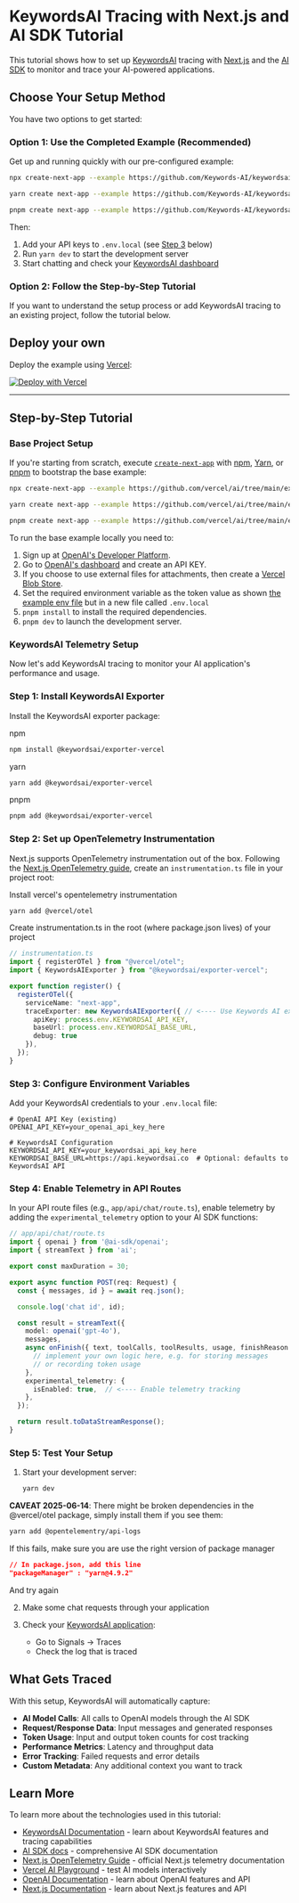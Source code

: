 # KeywordsAI Tracing with Next.js and AI SDK Tutorial

This tutorial shows how to set up [KeywordsAI](https://docs.keywordsai.co/integration/development-frameworks/vercel-tracing) tracing with [Next.js](https://nextjs.org/) and the [AI SDK](https://ai-sdk.dev/docs) to monitor and trace your AI-powered applications.

## Choose Your Setup Method

You have two options to get started:

### Option 1: Use the Completed Example (Recommended)

Get up and running quickly with our pre-configured example:

```bash
npx create-next-app --example https://github.com/Keywords-AI/keywordsai-example-projects/tree/main/vercel_ai_next_openai my-keywordsai-app
```

```bash
yarn create next-app --example https://github.com/Keywords-AI/keywordsai-example-projects/tree/main/vercel_ai_next_openai my-keywordsai-app
```

```bash
pnpm create next-app --example https://github.com/Keywords-AI/keywordsai-example-projects/tree/main/vercel_ai_next_openai my-keywordsai-app
```

Then:
1. Add your API keys to `.env.local` (see [Step 3](#step-3-configure-environment-variables) below)
2. Run `yarn dev` to start the development server
3. Start chatting and check your [KeywordsAI dashboard](https://platform.keywordsai.co/platform/traces?page=1)

### Option 2: Follow the Step-by-Step Tutorial

If you want to understand the setup process or add KeywordsAI tracing to an existing project, follow the tutorial below.

## Deploy your own

Deploy the example using [Vercel](https://vercel.com?utm_source=github&utm_medium=readme&utm_campaign=ai-sdk-example):

[![Deploy with Vercel](https://vercel.com/button)](https://vercel.com/new/clone?repository-url=https%3A%2F%2Fgithub.com%2FKeywords-AI%2Fkeywordsai-example-projects%2Ftree%2Fmain%2Fvercel_ai_next_openai&env=OPENAI_API_KEY,KEYWORDSAI_API_KEY&project-name=keywordsai-next-tracing&repository-name=keywordsai-next-tracing)

---

## Step-by-Step Tutorial

### Base Project Setup

If you're starting from scratch, execute [`create-next-app`](https://github.com/vercel/next.js/tree/canary/packages/create-next-app) with [npm](https://docs.npmjs.com/cli/init), [Yarn](https://yarnpkg.com/lang/en/docs/cli/create/), or [pnpm](https://pnpm.io) to bootstrap the base example:

```bash
npx create-next-app --example https://github.com/vercel/ai/tree/main/examples/next-openai next-openai-app
```

```bash
yarn create next-app --example https://github.com/vercel/ai/tree/main/examples/next-openai next-openai-app
```

```bash
pnpm create next-app --example https://github.com/vercel/ai/tree/main/examples/next-openai next-openai-app
```

To run the base example locally you need to:

1. Sign up at [OpenAI's Developer Platform](https://platform.openai.com/signup).
2. Go to [OpenAI's dashboard](https://platform.openai.com/account/api-keys) and create an API KEY.
3. If you choose to use external files for attachments, then create a [Vercel Blob Store](https://vercel.com/docs/storage/vercel-blob).
4. Set the required environment variable as the token value as shown [the example env file](./.env.local.example) but in a new file called `.env.local`
5. `pnpm install` to install the required dependencies.
6. `pnpm dev` to launch the development server.

### KeywordsAI Telemetry Setup

Now let's add KeywordsAI tracing to monitor your AI application's performance and usage.

### Step 1: Install KeywordsAI Exporter

Install the KeywordsAI exporter package:

npm 
```bash
npm install @keywordsai/exporter-vercel
```
yarn 
```bash
yarn add @keywordsai/exporter-vercel
```
pnpm 
```bash
pnpm add @keywordsai/exporter-vercel
```

### Step 2: Set up OpenTelemetry Instrumentation

Next.js supports OpenTelemetry instrumentation out of the box. Following the [Next.js OpenTelemetry guide](https://nextjs.org/docs/app/guides/open-telemetry), create an `instrumentation.ts` file in your project root:

Install vercel's opentelemetry instrumentation

```bash
yarn add @vercel/otel
```

Create instrumentation.ts in the root (where package.json lives) of your project
```typescript
// instrumentation.ts
import { registerOTel } from "@vercel/otel";
import { KeywordsAIExporter } from "@keywordsai/exporter-vercel";

export function register() {
  registerOTel({
    serviceName: "next-app",
    traceExporter: new KeywordsAIExporter({ // <---- Use Keywords AI exporter as the custom exporter
      apiKey: process.env.KEYWORDSAI_API_KEY,
      baseUrl: process.env.KEYWORDSAI_BASE_URL,
      debug: true
    }),
  });
}
```

### Step 3: Configure Environment Variables

Add your KeywordsAI credentials to your `.env.local` file:

```env
# OpenAI API Key (existing)
OPENAI_API_KEY=your_openai_api_key_here

# KeywordsAI Configuration
KEYWORDSAI_API_KEY=your_keywordsai_api_key_here
KEYWORDSAI_BASE_URL=https://api.keywordsai.co  # Optional: defaults to KeywordsAI API
```

### Step 4: Enable Telemetry in API Routes

In your API route files (e.g., `app/api/chat/route.ts`), enable telemetry by adding the `experimental_telemetry` option to your AI SDK functions:

```typescript
// app/api/chat/route.ts
import { openai } from '@ai-sdk/openai';
import { streamText } from 'ai';

export const maxDuration = 30;

export async function POST(req: Request) {
  const { messages, id } = await req.json();

  console.log('chat id', id);

  const result = streamText({
    model: openai('gpt-4o'),
    messages,
    async onFinish({ text, toolCalls, toolResults, usage, finishReason }) {
      // implement your own logic here, e.g. for storing messages
      // or recording token usage
    },
    experimental_telemetry: {
      isEnabled: true,  // <---- Enable telemetry tracking
    },
  });

  return result.toDataStreamResponse();
}
```

### Step 5: Test Your Setup

1. Start your development server:
   ```bash
   yarn dev
   ```

**CAVEAT 2025-06-14**: There might be broken dependencies in the @vercel/otel package, simply install them if you see them:

```bash
yarn add @opentelementry/api-logs
```

If this fails, make sure you are use the right version of package manager
```json
// In package.json, add this line
"packageManager" : "yarn@4.9.2"
```
And try again


2. Make some chat requests through your application

3. Check your [KeywordsAI application](https://platform.keywordsai.co/platform/traces?page=1):
   - Go to Signals -> Traces
   - Check the log that is traced

## What Gets Traced

With this setup, KeywordsAI will automatically capture:

- **AI Model Calls**: All calls to OpenAI models through the AI SDK
- **Request/Response Data**: Input messages and generated responses
- **Token Usage**: Input and output token counts for cost tracking
- **Performance Metrics**: Latency and throughput data
- **Error Tracking**: Failed requests and error details
- **Custom Metadata**: Any additional context you want to track

## Learn More

To learn more about the technologies used in this tutorial:

- [KeywordsAI Documentation](https://docs.keywordsai.co) - learn about KeywordsAI features and tracing capabilities
- [AI SDK docs](https://ai-sdk.dev/docs) - comprehensive AI SDK documentation
- [Next.js OpenTelemetry Guide](https://nextjs.org/docs/app/guides/open-telemetry) - official Next.js telemetry documentation
- [Vercel AI Playground](https://ai-sdk.dev/playground) - test AI models interactively
- [OpenAI Documentation](https://platform.openai.com/docs) - learn about OpenAI features and API
- [Next.js Documentation](https://nextjs.org/docs) - learn about Next.js features and API
